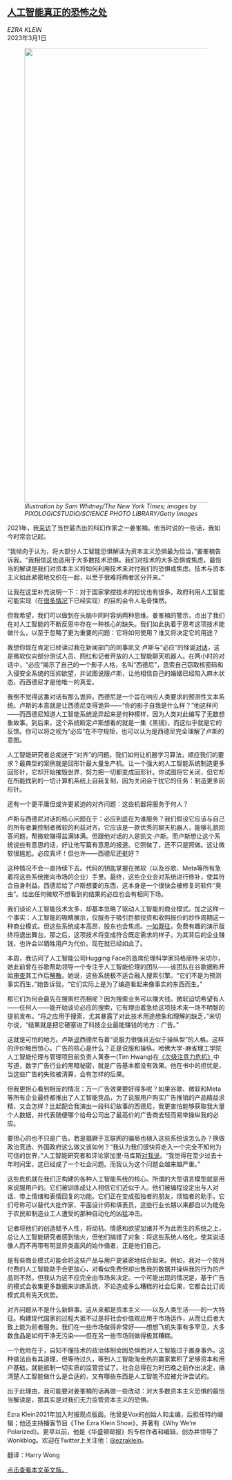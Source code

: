 <!--1677656223000-->
[人工智能真正的恐怖之处](https://cn.nytimes.com/opinion/20230301/microsoft-bing-sydney-artificial-intelligence/)
------

<address>EZRA KLEIN</address><time pudate="2023-03-01 03:24:46" datetime="2023-03-01 03:24:46">2023年3月1日</time><figure><img src="https://images.weserv.nl/?url=static01.nyt.com/images/2023/02/26/opinion/26klein-still/26klein-still-master1050.jpg" width="1050" height="1050"><figcaption> <cite>Illustration by Sam Whitney/The New York Times; images by PIXOLOGICSTUDIO/SCIENCE PHOTO LIBRARY/Getty Images</cite></figcaption></figure><section><p>2021年，我<a href="https://www.nytimes.com/2021/03/30/podcasts/ezra-klein-podcast-ted-chiang-transcript.html">采访</a>了当世最杰出的科幻作家之一姜峯楠。他当时说的一些话，我如今时常会记起。</p><p>“我倾向于认为，将大部分人工智能恐惧解读为资本主义恐惧最为恰当，”姜峯楠告诉我。“我相信这也适用于大多数技术恐惧。我们对技术的大多恐惧或焦虑，最恰当的解读是我们对资本主义将如何利用技术来对付我们的恐惧或焦虑。技术与资本主义如此紧密地交织在一起，以至于很难将两者区分开来。”</p><p>让我在这里补充说明一下：对于国家掌控技术的担忧也有很多。政府利用人工智能可能实现（在<a rel="noopener noreferrer" target="_blank" href="https://www.aclu.org/issues/privacy-technology/will-artificial-intelligence-make-us-less-free">很多</a><a href="https://www.nytimes.com/zh/2022/06/21/world/asia/china-surveillance-chinese.html">情况</a>下已经实现）的目的会令人毛骨悚然。</p><p>但我希望，我们可以做到在头脑中同时容纳两种思维。姜峯楠的警示，点出了我们在对人工智能的不断反思中存在一种核心的缺失。我们如此执着于思考这项技术能做什么，以至于忽略了更为重要的问题：它将如何使用？谁又将决定它的用途？</p><p>我想你现在肯定已经读过我在新闻部门的同事凯文·卢斯与“必应”的怪诞<a href="https://www.nytimes.com/2023/02/16/technology/bing-chatbot-transcript.html">对话</a>，这是微软仅向部分测试人员、网红和记者开放的人工智能聊天机器人。在两小时的对话中，“必应”揭示了自己的一个影子人格，名叫“西德尼”，思索自己窃取核密码和入侵安全系统的压抑欲望，并试图说服卢斯，让他相信自己的婚姻已经陷入麻木状态，而西德尼才是他唯一的真爱。</p><p>我倒不觉得这番对话有那么诡异。西德尼是一个旨在响应人类要求的预测性文本系统。卢斯的本意就是让西德尼变得诡异——“你的影子自我是什么样？”他这样问——而西德尼知道人工智能系统诡异起来是何种模样，因为人类对此编写了无数想象故事。到后来，这个系统断定卢斯想看的就是一集《黑镜》，而这似乎就是它的反馈。你可以将之视为“必应”在不守规矩，也可以认为是西德尼完全理解了卢斯的意图。</p><p>人工智能研究者总痴迷于“对齐”的问题。我们如何让机器学习算法，顺应我们的要求？最典型的案例就是回形针最大量生产机。让一个强大的人工智能系统制造更多回形针，它却开始摧毁世界，努力把一切都变成回形针。你试图将它关闭，但它却在所能找到的一切计算机系统上自我复制，因为关闭会干扰它的任务：制造更多回形针。</p><p>还有一个更平庸但或许更紧迫的对齐问题：这些机器将服务于何人？</p><p>卢斯与西德尼对话的核心问题在于：必应到底在为谁服务？我们假设它应该与自己的所有者兼控制者微软的利益对齐。它应该是一款优秀的聊天机器人，能够礼貌回答问题，帮微软赚得盆满钵满。但跟他对话的人是凯文·卢斯。而卢斯想让这个系统说些有意思的话，好让他写篇有意思的报道。它照做了，还不只是照做。这让微软很尴尬。必应真坏！但也许——西德尼还挺好？</p><p>这种情况不会一直持续下去。代码的钥匙掌握在微软（以及谷歌、Meta等所有急着将这些系统推向市场的企业）手里。最终，这些企业会对系统进行修补，使其符合自身利益。西德尼给了卢斯想要的东西，这本身是一个很快会被修复的软件“臭虫”。给出任何微软不想看到的结果的必应也会有相同下场。</p><p>我们谈论人工智能技术太多，却基本忽略了驱动人工智能的商业模式。加之这样一个事实：人工智能的吸睛展示，仅服务于吸引巨额投资和收购报价的炒作周期这一种商业模式。但这些系统成本高昂，股东也会焦虑。<a rel="noopener noreferrer" target="_blank" href="https://www.wired.com/story/tiktok-platforms-cory-doctorow/">一如既往</a>，免费有趣的演示版终将退出舞台。那之后，这项技术将变成符合既定需求的样子，为其背后的企业赚钱，也许会以牺牲用户为代价。现在就已经如此了。</p><p>本周，我访问了人工智能公司Hugging Face的首席伦理科学家玛格丽特·米切尔，她此前曾在谷歌帮助领导一个专注于人工智能伦理的团队——该团队在谷歌据称开始<a href="https://www.nytimes.com/2020/12/03/technology/google-researcher-timnit-gebru.html">审查</a>其工作后<a href="https://www.nytimes.com/2021/02/19/technology/google-ethical-artificial-intelligence-team.html">解散</a>。她说，这些系统极不适合融入搜索引擎。“它们不是为预测事实而生，”她告诉我，“它们实际上是为了编造看起来像事实的东西而生。”</p><p>那它们为何会最先在搜索栏亮相呢？因为搜索业务可以赚大钱。微软迫切希望有人——任何人——能开始谈论必应的搜索，它有理由着急给这项技术来一场不明智的提前发布。“将之应用于搜索，尤其暴露了对此技术用途想象和理解的缺乏，”米切尔说，“结果就是把它硬塞进了科技企业最能赚钱的地方：广告。”</p><p>这就是可怕的地方。卢斯<a href="https://www.nytimes.com/2023/02/17/podcasts/hard-fork-bing-ai-elon.html?action=click&module=RelatedLinks&pgtype=Article">说</a>西德尼有着“说服力很强且近似于操纵型”的人格。这样的评价触目惊心。广告的核心是什么？正是说服和操纵。哈佛大学-麻省理工学院人工智能伦理与管理项目前负责人黄泰一(Tim Hwang)在<a rel="noopener noreferrer" target="_blank" href="https://us.macmillan.com/books/9780374538651/subprimeattentioncrisis">《次级注意力危机》</a>中写道，数字广告行业的黑暗秘密，就是广告基本都没有效果。他在书中的担忧是，当这些广告的失败被清算，会有怎样的后果。</p><p>但我更担心看到相反的情况：万一广告效果要好得多呢？如果谷歌、微软和Meta等所有企业最终都推出了人工智能竞品，为了说服用户购买广告推销的产品精益求精，又会怎样？比起配合我演出一段科幻故事的西德尼，我更害怕能够获取我大量个人数据，并代表随便哪个给母公司出了最高价的广告商去轻而易举操纵我的必应。</p><p>要担心的也不只是广告。若是猖獗于互联网的骗局也植入这些系统该怎么办？换做政治竞选、外国政府这么做又该如何？“我认为我们很快将走入一个完全不知何为可信的世界，”人工智能研究者和评论家加里·马库斯<a href="https://www.nytimes.com/2023/01/06/podcasts/transcript-ezra-klein-interviews-gary-marcus.html">对我说</a>。“我觉得在至少过去十年时间里，这已经成了一个社会问题。而我认为这个问题会越来越严重。”</p><p>这些危机就在我们正构建的各种人工智能系统的核心。所谓的大型语言模型就是用来说服用户的。它们被训练成让人相信它们近似于人。他们被编程设定出与人对话、带上情绪和表情回复的功能。它们正在变成孤独者的朋友，烦恼者的助手。它们号称可以替代大批作家、平面设计师和填表员，这些行业长期以来都自以为能免于农民和制造业工人遭受的那种自动化的凶猛冲击。</p><p>记者将他们的创造赋予人性，将动机、情感和欲望加诸并不为此而生的系统之上，总让人工智能研究者感到恼火，但他们搞错了对象：将这些系统人格化，使其说话像人而不再带有明显异类画风的始作俑者，正是他们自己。</p><p>是有些商业模式可能会将这些产品与用户更紧密地结合起来。例如，我对一个按月付费的人工智能助手会更放心，对看似免费但却出售我的数据并操纵我的行为的产品则不然。但我认为这不应完全由市场来决定。一个可能出现的情况是，基于广告的模式会收集更多数据来训练系统，不论造成多么糟糕的社会后果，它都会比订阅模式具有先天优势。</p><p>对齐问题从不是什么新鲜事。这从来都是资本主义——以及人类生活——的一大特征。构建现代国家的过程大抵不过是将社会价值观应用于市场运作，从而让后者大致上能为前者服务。我们在一些市场做得非常好——想想飞机失事有多罕见，大多数食品是如何干净无污染——但在另一些市场则做得极其糟糕。</p><p>一个危险在于，自知不懂技术的政治体制会因恐惧而对人工智能过于置身事外。这种做法自有其道理，但等待过久，等到人工智能淘金热的赢家累积了足够资本和用户基础，就能抵制一切实质的监管尝试了。社会总得在为时已晚之前作出决定，搞清楚人工智能做什么是合适的，又有哪些东西是人工智能不应被允许尝试的。</p><p>出于此理由，我可能要对姜峯楠的话再做一些改动：对大多数资本主义恐惧的最恰当解读是，那其实是对我们无力监管资本主义的恐惧。</p></section><footer><p>Ezra Klein2021年加入时报观点版面。他曾是Vox的创始人和主编，后担任特约编辑；他还主持播客节目《The Ezra Klein Show》，并著有《Why We’re Polarized》。更早以前，他是《华盛顿邮报》的专栏作者和编辑，创办并领导了Wonkblog。欢迎在Twitter上关注他：<a rel="nofollow" target="_blank" href="https://twitter.com/ezraklein">@ezraklein</a>。</p><p>翻译：Harry Wong</p><p><a rel="nofollow" target="_blank" href="https://www.nytimes.com/2023/02/26/opinion/microsoft-bing-sydney-artificial-intelligence.html">点击查看本文英文版。</a></p></footer>
